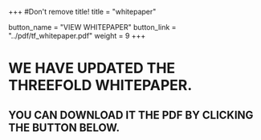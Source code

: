 +++
#Don't remove title!
title = "whitepaper"

button_name = "VIEW WHITEPAPER"
button_link = "../pdf/tf_whitepaper.pdf"
weight = 9
+++
# WE HAVE UPDATED THE THREEFOLD WHITEPAPER.
## YOU CAN DOWNLOAD IT THE PDF BY CLICKING THE BUTTON BELOW.
 
